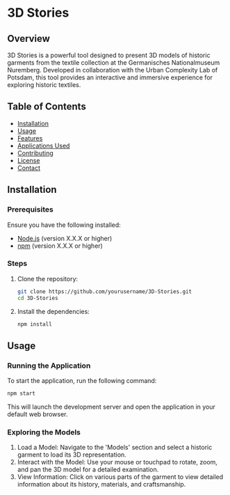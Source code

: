 # 3D Stories

## Overview

3D Stories is a powerful tool designed to present 3D models of historic garments from the textile collection at the Germanisches Nationalmuseum Nuremberg. Developed in collaboration with the Urban Complexity Lab of Potsdam, this tool provides an interactive and immersive experience for exploring historic textiles.

## Table of Contents

- [Installation](#installation)
- [Usage](#usage)
- [Features](#features)
- [Applications Used](#applications-used)
- [Contributing](#contributing)
- [License](#license)
- [Contact](#contact)

## Installation

### Prerequisites

Ensure you have the following installed:

- [Node.js](https://nodejs.org/) (version X.X.X or higher)
- [npm](https://www.npmjs.com/) (version X.X.X or higher)

### Steps

1. Clone the repository:
   ```bash
   git clone https://github.com/yourusername/3D-Stories.git
   cd 3D-Stories
   ```
2. Install the dependencies:
   ```bash
   npm install
   ```

## Usage

### Running the Application

To start the application, run the following command:

```bash
npm start
```

This will launch the development server and open the application in your default web browser.

### Exploring the Models

1. Load a Model: Navigate to the 'Models' section and select a historic garment to load its 3D representation.
2. Interact with the Model: Use your mouse or touchpad to rotate, zoom, and pan the 3D model for a detailed examination.
3. View Information: Click on various parts of the garment to view detailed information about its history, materials, and craftsmanship.

